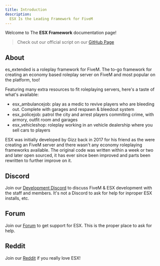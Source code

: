 ```yaml
---
title: Introduction
description:
  ESX Is the Leading Framework for FiveM
---
```


Welcome to The **ESX Framework** documentation page!

> Check out our official script on our [GitHub Page](https://github.com/esx-framework)

## About

es_extended is a roleplay framework for FiveM. The to-go framework for creating an economy based roleplay server on FiveM and most popular on the platform, too!

Featuring many extra resources to fit roleplaying servers, here's a taste of what's available:

- esx_ambulancejob: play as a medic to revive players who are bleeding out. Complete with garages and respawn & bleedout system
- esx_policejob: patrol the city and arrest players commiting crime, with armory, outfit room and garages
- esx_vehicleshop: roleplay working in an vehicle dealership where you sell cars to players

ESX was initially developed by Gizz back in 2017 for his friend as the were creating an FiveM server and there wasn't any economy roleplaying frameworks available. The original code was written within a week or two and later open sourced, it has ever since been improved and parts been rewritten to further improve on it.

## Discord

Join our [Development Discord](https://discord.gg/ztzKWAF) to discuss FiveM & ESX development with the staff and members. It's not a Discord to ask for help for inproper ESX installs, etc.

## Forum

Join our [Forum](https://forum.esx-framework.org) to get support for ESX. This is the proper place to ask for help.

## Reddit

Join our [Reddit](https://reddit.com/r/esxframework/) if you really love ESX!
